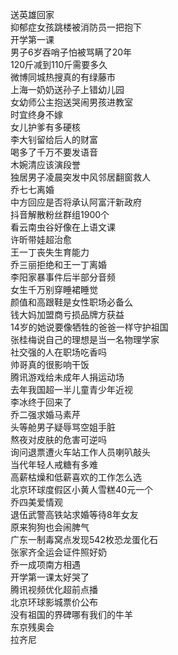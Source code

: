 送英雄回家  
抑郁症女孩跳楼被消防员一把抱下  
开学第一课  
男子6岁吞哨子怕被骂瞒了20年  
120斤减到110斤需要多久  
微博同城热搜真的有绿藤市  
上海一奶奶送孙子上错幼儿园  
女幼师公主抱送哭闹男孩进教室  
时宜终身不嫁  
女儿护爹有多硬核  
李大钊留给后人的财富  
喝多了千万不要发语音  
木婉清应该演段誉  
独居男子凌晨突发中风邻居翻窗救人  
乔七七离婚  
中方回应是否将承认阿富汗新政府  
抖音解散粉丝群组1900个  
看云南虫谷好像在上语文课  
许昕带娃超治愈  
王一丁丧失生育能力  
乔三丽拒绝和王一丁离婚  
李阳家暴事件后半部分音频  
女生千万别穿睡裙睡觉  
颜值和高跟鞋是女性职场必备么  
钱大妈加盟商亏损品牌方获益  
14岁的她说要像牺牲的爸爸一样守护祖国  
张桂梅说自己的理想是当一名物理学家  
社交强的人在职场吃香吗  
帅哥真的很影响干饭  
腾讯游戏给未成年人捐运动场  
去年我国超一半儿童青少年近视  
李冰终于回来了  
乔二强求婚马素芹  
头等舱男子疑辱骂空姐手脏  
熬夜对皮肤的危害可逆吗  
询问退票遭火车站工作人员喇叭敲头  
当代年轻人戒糖有多难  
高薪枯燥和低薪喜欢的工作怎么选  
北京环球度假区小黄人雪糕40元一个  
乔四美爱情观  
退伍武警高铁站求婚等待8年女友  
原来狗狗也会闹脾气  
广东一制毒窝点发现542枚恐龙蛋化石  
张家齐全运会证件照好奶  
乔一成项南方相遇  
开学第一课太好哭了  
腾讯视频优化超前点播  
北京环球影城票价公布  
没有祖国的界碑哪有我们的牛羊  
东京残奥会  
拉齐尼  
